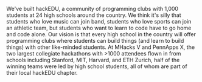 We've built hackEDU, a community of programming clubs with 1,000
students at 24 high schools around the country. We think it's silly that
students who love music can join band, students who love sports can join
an athletic team, but students who want to learn to code have to go home
and code alone. Our vision is that every high school in the country will
offer programming clubs where students can build things (and learn to
build things) with other like-minded students. At MHacks V and PennApps
X, the two largest collegiate hackathons with >1000 attendees flown in
from schools including Stanford, MIT, Harvard, and ETH Zurich, half of
the winning teams were led by high school students, all of whom are part
of their local hackEDU chapter.
